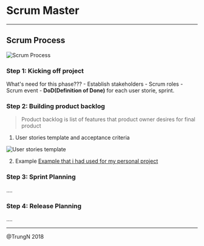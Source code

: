 # Scrum Master

-------------------------------------------------------------------

## Scrum Process
![Scrum Process](https://slidesalad-yfnrup2alohuirz.netdna-ssl.com/wp-content/uploads/2017/11/013-Scrum-Process.jpg "Scrum Process")

### Step 1: Kicking off project
  What's need for this phase???
    - Establish stakeholders
    - Scrum roles
    - Scrum event
    - **DoD(Definition of Done)** for each user storie, sprint.
### Step 2: Building product backlog
> Product backlog is list of features that product owner desires for final
> product
  1. User stories template and acceptance criteria

  ![User stories template](https://csharpcorner-mindcrackerinc.netdna-ssl.com/article/what-is-user-story-in-agile-scrum/Images/story.PNG "User stories template")

  2. Example
    [Example that i had used for my personal project](my_example.md)
### Step 3: Sprint Planning
....
### Step 4: Release Planning
....

---------------------------------------------------------------------

@TrungN 2018
